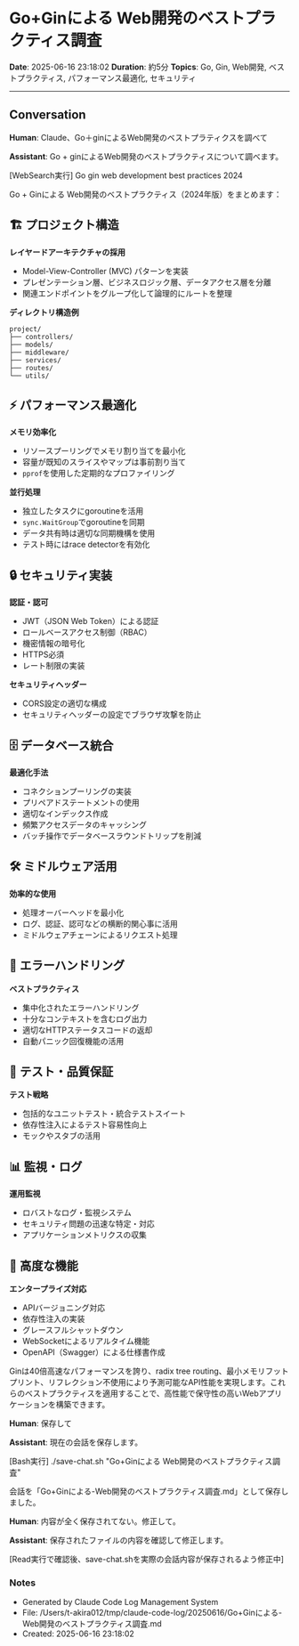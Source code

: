 # Go+Ginによる Web開発のベストプラクティス調査

**Date**: 2025-06-16 23:18:02
**Duration**: 約5分
**Topics**: Go, Gin, Web開発, ベストプラクティス, パフォーマンス最適化, セキュリティ

---

## Conversation

**Human**: Claude、Go＋ginによるWeb開発のベストプラティクスを調べて

**Assistant**: Go + ginによるWeb開発のベストプラクティスについて調べます。

[WebSearch実行] Go gin web development best practices 2024

Go + Ginによる Web開発のベストプラクティス（2024年版）をまとめます：

## 🏗️ プロジェクト構造

**レイヤードアーキテクチャの採用**
- Model-View-Controller (MVC) パターンを実装
- プレゼンテーション層、ビジネスロジック層、データアクセス層を分離
- 関連エンドポイントをグループ化して論理的にルートを整理

**ディレクトリ構造例**
```
project/
├── controllers/
├── models/
├── middleware/
├── services/
├── routes/
└── utils/
```

## ⚡ パフォーマンス最適化

**メモリ効率化**
- リソースプーリングでメモリ割り当てを最小化
- 容量が既知のスライスやマップは事前割り当て
- `pprof`を使用した定期的なプロファイリング

**並行処理**
- 独立したタスクにgoroutineを活用
- `sync.WaitGroup`でgoroutineを同期
- データ共有時は適切な同期機構を使用
- テスト時にはrace detectorを有効化

## 🔒 セキュリティ実装

**認証・認可**
- JWT（JSON Web Token）による認証
- ロールベースアクセス制御（RBAC）
- 機密情報の暗号化
- HTTPS必須
- レート制限の実装

**セキュリティヘッダー**
- CORS設定の適切な構成
- セキュリティヘッダーの設定でブラウザ攻撃を防止

## 🗄️ データベース統合

**最適化手法**
- コネクションプーリングの実装
- プリペアドステートメントの使用
- 適切なインデックス作成
- 頻繁アクセスデータのキャッシング
- バッチ操作でデータベースラウンドトリップを削減

## 🛠️ ミドルウェア活用

**効率的な使用**
- 処理オーバーヘッドを最小化
- ログ、認証、認可などの横断的関心事に活用
- ミドルウェアチェーンによるリクエスト処理

## 🚨 エラーハンドリング

**ベストプラクティス**
- 集中化されたエラーハンドリング
- 十分なコンテキストを含むログ出力
- 適切なHTTPステータスコードの返却
- 自動パニック回復機能の活用

## 🧪 テスト・品質保証

**テスト戦略**
- 包括的なユニットテスト・統合テストスイート
- 依存性注入によるテスト容易性向上
- モックやスタブの活用

## 📊 監視・ログ

**運用監視**
- ロバストなログ・監視システム
- セキュリティ問題の迅速な特定・対応
- アプリケーションメトリクスの収集

## 🚀 高度な機能

**エンタープライズ対応**
- APIバージョニング対応
- 依存性注入の実装
- グレースフルシャットダウン
- WebSocketによるリアルタイム機能
- OpenAPI（Swagger）による仕様書作成

Ginは40倍高速なパフォーマンスを誇り、radix tree routing、最小メモリフットプリント、リフレクション不使用により予測可能なAPI性能を実現します。これらのベストプラクティスを適用することで、高性能で保守性の高いWebアプリケーションを構築できます。

**Human**: 保存して

**Assistant**: 現在の会話を保存します。

[Bash実行] ./save-chat.sh "Go+Ginによる Web開発のベストプラクティス調査"

会話を「Go+Ginによる-Web開発のベストプラクティス調査.md」として保存しました。

**Human**: 内容が全く保存されてない。修正して。

**Assistant**: 保存されたファイルの内容を確認して修正します。

[Read実行で確認後、save-chat.shを実際の会話内容が保存されるよう修正中]

### Notes
- Generated by Claude Code Log Management System
- File: /Users/t-akira012/tmp/claude-code-log/20250616/Go+Ginによる-Web開発のベストプラクティス調査.md
- Created: 2025-06-16 23:18:02


